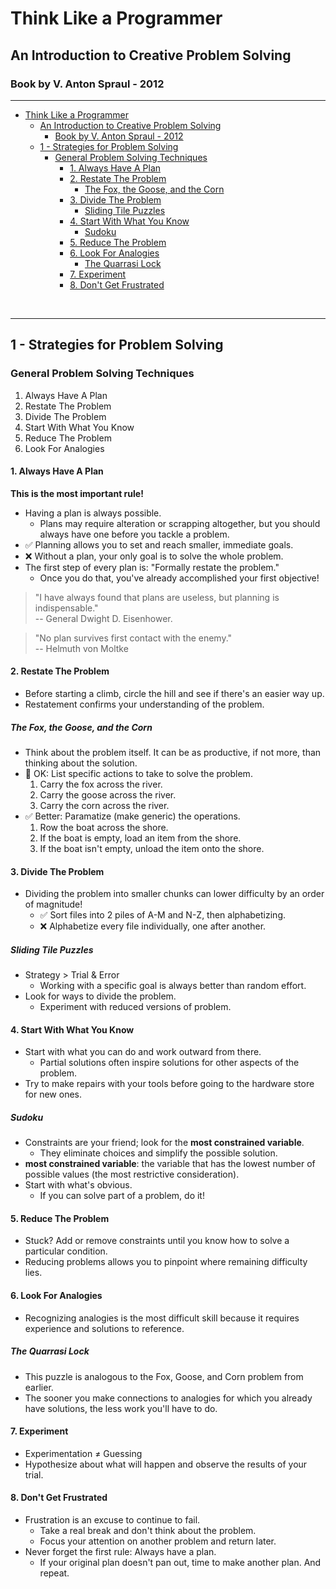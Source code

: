 # Think Like a Programmer

## An Introduction to Creative Problem Solving

### Book by V. Anton Spraul - 2012

<hr>

- [Think Like a Programmer](#think-like-a-programmer)
  - [An Introduction to Creative Problem Solving](#an-introduction-to-creative-problem-solving)
    - [Book by V. Anton Spraul - 2012](#book-by-v-anton-spraul---2012)
  - [1 - Strategies for Problem Solving](#1---strategies-for-problem-solving)
    - [General Problem Solving Techniques](#general-problem-solving-techniques)
      - [1. Always Have A Plan](#1-always-have-a-plan)
      - [2. Restate The Problem](#2-restate-the-problem)
        - [The Fox, the Goose, and the Corn](#the-fox-the-goose-and-the-corn)
      - [3. Divide The Problem](#3-divide-the-problem)
        - [Sliding Tile Puzzles](#sliding-tile-puzzles)
      - [4. Start With What You Know](#4-start-with-what-you-know)
        - [Sudoku](#sudoku)
      - [5. Reduce The Problem](#5-reduce-the-problem)
      - [6. Look For Analogies](#6-look-for-analogies)
        - [The Quarrasi Lock](#the-quarrasi-lock)
      - [7. Experiment](#7-experiment)
      - [8. Don't Get Frustrated](#8-dont-get-frustrated)

<br>

<hr>

## 1 - Strategies for Problem Solving

### General Problem Solving Techniques

1. Always Have A Plan
2. Restate The Problem
3. Divide The Problem
4. Start With What You Know
5. Reduce The Problem
6. Look For Analogies

#### 1. Always Have A Plan

**This is the most important rule!**

-   Having a plan is always possible.
    -   Plans may require alteration or scrapping altogether, but you should always have one before you tackle a problem.
-   ✅ Planning allows you to set and reach smaller, immediate goals.
-   ❌ Without a plan, your only goal is to solve the whole problem.
-   The first step of every plan is: "Formally restate the problem."
    -   Once you do that, you've already accomplished your first objective!

> "I have always found that plans are useless, but planning is indispensable."<br>
> -- General Dwight D. Eisenhower.

> "No plan survives first contact with the enemy."<br>
> -- Helmuth von Moltke

#### 2. Restate The Problem

-   Before starting a climb, circle the hill and see if there's an easier way up.
-   Restatement confirms your understanding of the problem.

##### The Fox, the Goose, and the Corn

-   Think about the problem itself. It can be as productive, if not more, than thinking about the solution.
-   🫤 OK: List specific actions to take to solve the problem.
    1.  Carry the fox across the river.
    2.  Carry the goose across the river.
    3.  Carry the corn across the river.
-   ✅ Better: Paramatize (make generic) the operations.
    1. Row the boat across the shore.
    2. If the boat is empty, load an item from the shore.
    3. If the boat isn't empty, unload the item onto the shore.

#### 3. Divide The Problem

-   Dividing the problem into smaller chunks can lower difficulty by an order of magnitude!
    -   ✅ Sort files into 2 piles of A-M and N-Z, then alphabetizing.
    -   ❌ Alphabetize every file individually, one after another.

##### Sliding Tile Puzzles

-   Strategy > Trial & Error
    -   Working with a specific goal is always better than random effort.
-   Look for ways to divide the problem.
    -   Experiment with reduced versions of problem.

#### 4. Start With What You Know

-   Start with what you can do and work outward from there.
    -   Partial solutions often inspire solutions for other aspects of the problem.
-   Try to make repairs with your tools before going to the hardware store for new ones.

##### Sudoku

-   Constraints are your friend; look for the **most constrained variable**.
    -   They eliminate choices and simplify the possible solution.
-   **most constrained variable**: the variable that has the lowest number of possible values (the most restrictive consideration).
-   Start with what's obvious.
    -   If you can solve part of a problem, do it!

#### 5. Reduce The Problem

-   Stuck? Add or remove constraints until you know how to solve a particular condition.
-   Reducing problems allows you to pinpoint where remaining difficulty lies.

#### 6. Look For Analogies

-   Recognizing analogies is the most difficult skill because it requires experience and solutions to reference.

##### The Quarrasi Lock

-   This puzzle is analogous to the Fox, Goose, and Corn problem from earlier.
-   The sooner you make connections to analogies for which you already have solutions, the less work you'll have to do.

#### 7. Experiment

-   Experimentation ≠ Guessing
-   Hypothesize about what will happen and observe the results of your trial.

#### 8. Don't Get Frustrated

-   Frustration is an excuse to continue to fail.
    -   Take a real break and don't think about the problem.
    -   Focus your attention on another problem and return later.
-   Never forget the first rule: Always have a plan.
    -   If your original plan doesn't pan out, time to make another plan. And repeat.
